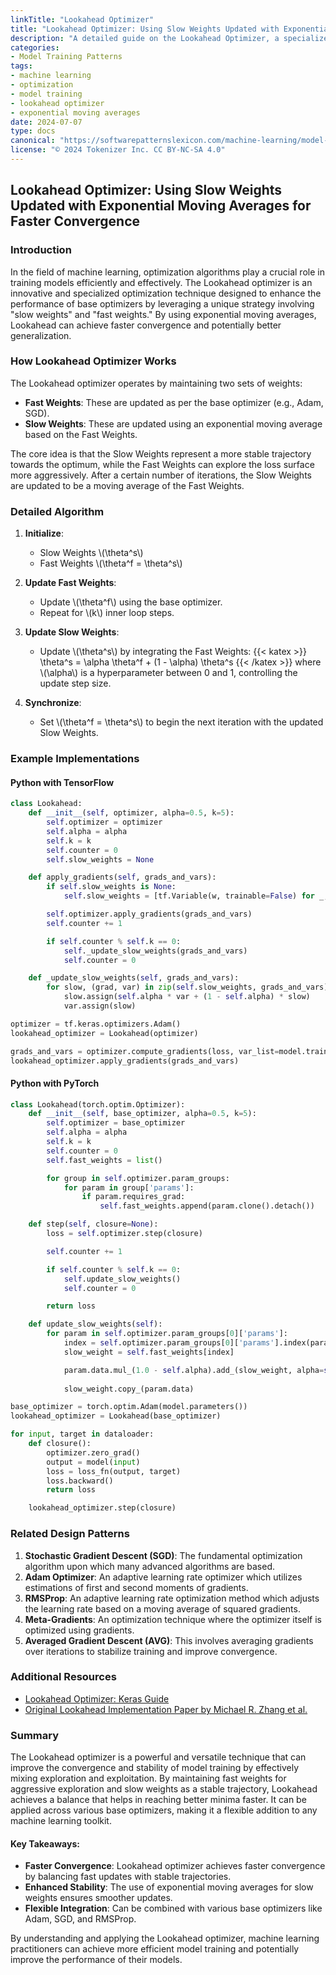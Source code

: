 ```yaml
---
linkTitle: "Lookahead Optimizer"
title: "Lookahead Optimizer: Using Slow Weights Updated with Exponential Moving Averages for Faster Convergence"
description: "A detailed guide on the Lookahead Optimizer, a specialized optimization technique that uses slow weights updated with exponential moving averages to achieve faster convergence during model training."
categories:
- Model Training Patterns
tags:
- machine learning
- optimization
- model training
- lookahead optimizer
- exponential moving averages
date: 2024-07-07
type: docs
canonical: "https://softwarepatternslexicon.com/machine-learning/model-training-patterns/specialized-optimization-techniques/lookahead-optimizer"
license: "© 2024 Tokenizer Inc. CC BY-NC-SA 4.0"
---
```


## Lookahead Optimizer: Using Slow Weights Updated with Exponential Moving Averages for Faster Convergence

### Introduction

In the field of machine learning, optimization algorithms play a crucial role in training models efficiently and effectively. The Lookahead optimizer is an innovative and specialized optimization technique designed to enhance the performance of base optimizers by leveraging a unique strategy involving "slow weights" and "fast weights." By using exponential moving averages, Lookahead can achieve faster convergence and potentially better generalization.

### How Lookahead Optimizer Works

The Lookahead optimizer operates by maintaining two sets of weights:
- **Fast Weights**: These are updated as per the base optimizer (e.g., Adam, SGD).
- **Slow Weights**: These are updated using an exponential moving average based on the Fast Weights.

The core idea is that the Slow Weights represent a more stable trajectory towards the optimum, while the Fast Weights can explore the loss surface more aggressively. After a certain number of iterations, the Slow Weights are updated to be a moving average of the Fast Weights.

### Detailed Algorithm

1. **Initialize**:
   - Slow Weights \\(\theta^s\\)
   - Fast Weights \\(\theta^f = \theta^s\\)

2. **Update Fast Weights**:
   - Update \\(\theta^f\\) using the base optimizer.
   - Repeat for \\(k\\) inner loop steps.

3. **Update Slow Weights**:
   - Update \\(\theta^s\\) by integrating the Fast Weights:
     {{< katex >}}
     \theta^s = \alpha \theta^f + (1 - \alpha) \theta^s
     {{< /katex >}}
     where \\(\alpha\\) is a hyperparameter between 0 and 1, controlling the update step size.

4. **Synchronize**:
   - Set \\(\theta^f = \theta^s\\) to begin the next iteration with the updated Slow Weights.

### Example Implementations

#### Python with TensorFlow

```python
class Lookahead:
    def __init__(self, optimizer, alpha=0.5, k=5):
        self.optimizer = optimizer
        self.alpha = alpha
        self.k = k
        self.counter = 0
        self.slow_weights = None

    def apply_gradients(self, grads_and_vars):
        if self.slow_weights is None:
            self.slow_weights = [tf.Variable(w, trainable=False) for _, w in grads_and_vars]

        self.optimizer.apply_gradients(grads_and_vars)
        self.counter += 1

        if self.counter % self.k == 0:
            self._update_slow_weights(grads_and_vars)
            self.counter = 0

    def _update_slow_weights(self, grads_and_vars):
        for slow, (grad, var) in zip(self.slow_weights, grads_and_vars):
            slow.assign(self.alpha * var + (1 - self.alpha) * slow)
            var.assign(slow)

optimizer = tf.keras.optimizers.Adam()
lookahead_optimizer = Lookahead(optimizer)

grads_and_vars = optimizer.compute_gradients(loss, var_list=model.trainable_variables)
lookahead_optimizer.apply_gradients(grads_and_vars)
```

#### Python with PyTorch

```python
class Lookahead(torch.optim.Optimizer):
    def __init__(self, base_optimizer, alpha=0.5, k=5):
        self.optimizer = base_optimizer
        self.alpha = alpha
        self.k = k
        self.counter = 0
        self.fast_weights = list()

        for group in self.optimizer.param_groups:
            for param in group['params']:
                if param.requires_grad:
                    self.fast_weights.append(param.clone().detach())

    def step(self, closure=None):
        loss = self.optimizer.step(closure)

        self.counter += 1

        if self.counter % self.k == 0:
            self.update_slow_weights()
            self.counter = 0

        return loss

    def update_slow_weights(self):
        for param in self.optimizer.param_groups[0]['params']:
            index = self.optimizer.param_groups[0]['params'].index(param)
            slow_weight = self.fast_weights[index]

            param.data.mul_(1.0 - self.alpha).add_(slow_weight, alpha=self.alpha)
            
            slow_weight.copy_(param.data)

base_optimizer = torch.optim.Adam(model.parameters())
lookahead_optimizer = Lookahead(base_optimizer)

for input, target in dataloader:
    def closure():
        optimizer.zero_grad()
        output = model(input)
        loss = loss_fn(output, target)
        loss.backward()
        return loss

    lookahead_optimizer.step(closure)
```

### Related Design Patterns

1. **Stochastic Gradient Descent (SGD)**: The fundamental optimization algorithm upon which many advanced algorithms are based.
2. **Adam Optimizer**: An adaptive learning rate optimizer which utilizes estimations of first and second moments of gradients.
3. **RMSProp**: An adaptive learning rate optimization method which adjusts the learning rate based on a moving average of squared gradients.
4. **Meta-Gradients**: An optimization technique where the optimizer itself is optimized using gradients.
5. **Averaged Gradient Descent (AVG)**: This involves averaging gradients over iterations to stabilize training and improve convergence.

### Additional Resources

- [Lookahead Optimizer: Keras Guide](https://www.tensorflow.org/api_docs/python/tf/keras/optimizers/experimental/Lookahead)
- [Original Lookahead Implementation Paper by Michael R. Zhang et al.](https://arxiv.org/abs/1907.08610)

### Summary

The Lookahead optimizer is a powerful and versatile technique that can improve the convergence and stability of model training by effectively mixing exploration and exploitation. By maintaining fast weights for aggressive exploration and slow weights as a stable trajectory, Lookahead achieves a balance that helps in reaching better minima faster. It can be applied across various base optimizers, making it a flexible addition to any machine learning toolkit.

#### Key Takeaways:
- **Faster Convergence**: Lookahead optimizer achieves faster convergence by balancing fast updates with stable trajectories.
- **Enhanced Stability**: The use of exponential moving averages for slow weights ensures smoother updates.
- **Flexible Integration**: Can be combined with various base optimizers like Adam, SGD, and RMSProp.

By understanding and applying the Lookahead optimizer, machine learning practitioners can achieve more efficient model training and potentially improve the performance of their models.
